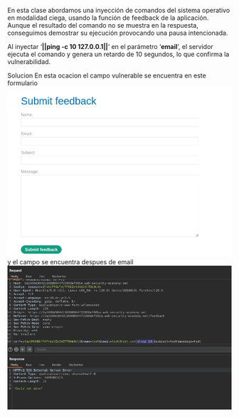 En esta clase abordamos una inyección de comandos del sistema operativo en modalidad ciega, usando la función de feedback de la aplicación. Aunque el resultado del comando no se muestra en la respuesta, conseguimos demostrar su ejecución provocando una pausa intencionada.

Al inyectar ‘**||ping -c 10 127.0.0.1||**‘ en el parámetro ‘**email**‘, el servidor ejecuta el comando y genera un retardo de 10 segundos, lo que confirma la vulnerabilidad.

Solucion
En esta ocacion el campo vulnerable se encuentra en este formulario
![Pasted_image_20250813230951.png](/Imagenes/Pasted_image_20250813230951.png)
y el campo se encuentra despues de email
![Pasted_image_20250813231502.png](/Imagenes/Pasted_image_20250813231502.png)